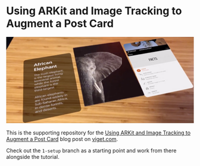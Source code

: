 # Using ARKit and Image Tracking to Augment a Post Card

![ARKit Image Tracking](./ar-image-tracking.png)

This is the supporting repository for the [Using ARKit and Image Tracking to Augment a Post Card](https://www.viget.com/articles/using-arkit-and-image-tracking/) blog post on [viget.com](http://viget.com).

Check out the `1-setup` branch as a starting point and work from there alongside the tutorial.
